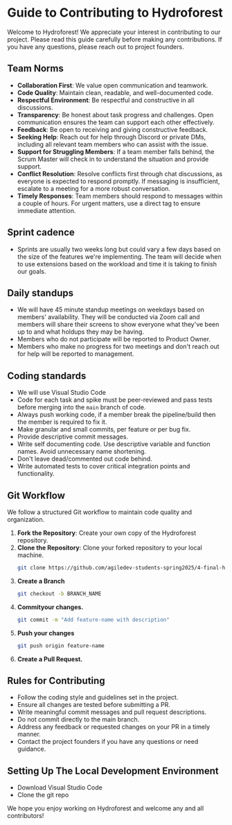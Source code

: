 # Guide to Contributing to Hydroforest

Welcome to Hydroforest! We appreciate your interest in contributing to our project. Please read this guide carefully before making any contributions. If you have any questions, please reach out to project founders.

## Team Norms
- **Collaboration First**: We value open communication and teamwork.
- **Code Quality**: Maintain clean, readable, and well-documented code.
- **Respectful Environment**: Be respectful and constructive in all discussions.
- **Transparency**:  Be honest about task progress and challenges. Open communication ensures the team can support each other effectively.
- **Feedback**: Be open to receiving and giving constructive feedback.
- **Seeking Help**: Reach out for help through Discord or private DMs, including all relevant team members who can assist with the issue.
- **Support for Struggling Members**: If a team member falls behind, the Scrum Master will check in to understand the situation and provide support.
- **Conflict Resolution**: Resolve conflicts first through chat discussions, as everyone is expected to respond promptly. If messaging is insufficient, escalate to a meeting for a more robust conversation.
- **Timely Responses**: Team members should respond to messages within a couple of hours. For urgent matters, use a direct tag to ensure immediate attention.

## Sprint cadence

- Sprints are usually two weeks long but could vary a few days based on the size of the features we're implementing. The team will decide when to use extensions based on the workload and time it is taking to finish our goals.

## Daily standups

 - We will have 45 minute standup meetings on weekdays based on members' availability. They will be conducted via Zoom call and members will share their screens to show everyone what they've been up to and what holdups they may be having.
- Members who do not participate will be reported to Product Owner.
- Members who make no progress for two meetings and don't reach out for help will be reported to management.

## Coding standards

- We will use Visual Studio Code
- Code for each task and spike must be peer-reviewed and pass tests before merging into the `main` branch of code.
- Always push working code, if a member break the pipeline/build then the member is required to fix it.
- Make granular and small commits, per feature or per bug fix.
- Provide descriptive commit messages.
- Write self documenting code. Use descriptive variable and function names. Avoid unnecessary name shortening.
- Don't leave dead/commented out code behind. 
- Write automated tests to cover critical integration points and functionality. 

## Git Workflow
We follow a structured Git workflow to maintain code quality and organization.

1. **Fork the Repository**: Create your own copy of the Hydroforest repository.
2. **Clone the Repository**: Clone your forked repository to your local machine.
   ```sh
   git clone https://github.com/agiledev-students-spring2025/4-final-hydroforest
3. **Create a Branch**
   ```sh
   git checkout -b BRANCH_NAME
4. **Commityour changes.**
    ```sh
    git commit -m "Add feature-name with description"
5. **Push your changes**
    ```sh
    git push origin feature-name
6. **Create a Pull Request.**


## Rules for Contributing

- Follow the coding style and guidelines set in the project.
- Ensure all changes are tested before submitting a PR.
- Write meaningful commit messages and pull request descriptions.
- Do not commit directly to the main branch.
- Address any feedback or requested changes on your PR in a timely manner.
- Contact the project founders if you have any questions or need guidance.

## Setting Up The Local Development Environment
- Download Visual Studio Code
- Clone the git repo

We hope you enjoy working on Hydroforest and welcome any and all contributors!

